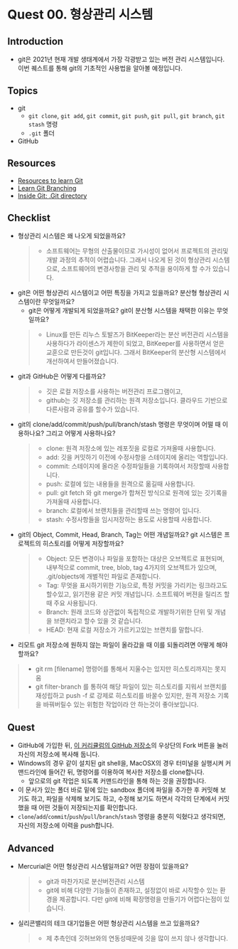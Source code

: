 # Quest 00. 형상관리 시스템

## Introduction
* git은 2021년 현재 개발 생태계에서 가장 각광받고 있는 버전 관리 시스템입니다. 이번 퀘스트를 통해 git의 기초적인 사용법을 알아볼 예정입니다.

## Topics
* git
  * `git clone`, `git add`, `git commit`, `git push`, `git pull`, `git branch`, `git stash` 명령
  * `.git` 폴더
* GitHub

## Resources
* [Resources to learn Git](https://try.github.io)
* [Learn Git Branching](https://learngitbranching.js.org/?locale=ko)
* [Inside Git: .Git directory](https://githowto.com/git_internals_git_directory)

## Checklist
* 형상관리 시스템은 왜 나오게 되었을까요?
  > * 소프트웨어는 무형의 산출물이므로 가시성이 없어서 프로젝트의 관리및 개발 과정의 추적이 어렵습니다. 그래서 나오게 된 것이 형상관리 시스템으로, 소프트웨어의 변경사항을 관리 및 추적을 용이하게 할 수가 있습니다.
* git은 어떤 형상관리 시스템이고 어떤 특징을 가지고 있을까요? 분산형 형상관리 시스템이란 무엇일까요?
  * git은 어떻게 개발되게 되었을까요? git이 분산형 시스템을 채택한 이유는 무엇일까요?
  > * Linux를 만든 리누스 토발즈가 BitKeeper라는 분산 버전관리 시스템을 사용하다가 라이센스가 제한이 되었고, BitKeeper를 사용하면서 얻은 교훈으로 만든것이 git입니다. 그래서 BitKeeper의 분산형 시스템에서 개선하여서 만들어졌습니다.
* git과 GitHub은 어떻게 다를까요?
  > * 깃은 로컬 저장소를 사용하는 버전관리 프로그램이고,
  > * github는 깃 저장소를 관리하는 원격 저장소입니다. 클라우드 기반으로 다른사람과 공유를 할수가 있습니다.
* git의 clone/add/commit/push/pull/branch/stash 명령은 무엇이며 어떨 때 이용하나요? 그리고 어떻게 사용하나요?
  > * clone: 원격 저장소에 있는 레포짓을 로컬로 가져올때 사용합니다.
  > * add: 깃을 커밋하기 이전에 수정사항을 스테이지에 올리는 역할입니다.
  > * commit: 스테이지에 올라온 수정파일들을 기록하여서 저장할때 사용합니다.
  > * push: 로컬에 있는 내용들을 원격으로 옮길때 사용합니다.
  > * pull: git fetch 와 git merge가 합쳐진 방식으로 원격에 있는 깃기록을 가져올때 사용합니다.
  > * branch: 로컬에서 브랜치들을 관리할때 쓰는 명령어 입니다.
  > * stash: 수정사항들을 임시저장하는 용도로 사용할때 사용합니다.
* git의 Object, Commit, Head, Branch, Tag는 어떤 개념일까요? git 시스템은 프로젝트의 히스토리를 어떻게 저장할까요?
  > * Object: 모든 변경이나 파일을 포함하는 대상은 오브젝트로 표현되며, 내부적으로 commit, tree, blob, tag 4가지의 오브젝트가  있으며, .git/objects에 개별적인 파일로 존재합니다.
  > * Tag: 무엇을 표시하기위한 기능으로, 특정 커밋을 가리키는 링크라고도 할수있고, 읽기전용 같은 커밋 개념입니다. 소프트웨어 버젼을 릴리즈 할때 주요 사용됩니다.
  > * Branch: 원래 코드와 상관없이 독립적으로 개발하기위한 단위 및 개념을 브랜치라고 할수 있을 것 같습니다.
  > * HEAD: 현재 로컬 저장소가 가르키고있는 브랜치를 말합니다.
* 리모트 git 저장소에 원하지 않는 파일이 올라갔을 때 이를 되돌리려면 어떻게 해야 할까요?
 > * git rm [filename] 명령어를 통해서 지울수는 있지만 히스토리까지는 못지움
 > * git filter-branch 를 통하여 해당 파일이 있는 히스토리를 지워서 브랜치를 재성립하고 push -f 로 강제로 히스토리를 바꿀수 있지만, 원격 저장소 기록을 바꿔버릴수 있는 위험한 작업이라 안 하는것이 좋아보입니다.

## Quest
* GitHub에 가입한 뒤, [이 커리큘럼의 GitHub 저장소](https://github.com/KnowRe-Dev/WebDevCurriculum)의 우상단의 Fork 버튼을 눌러 자신의 저장소에 복사해 둡니다.
* Windows의 경우 같이 설치된 git shell을, MacOSX의 경우 터미널을 실행시켜 커맨드라인에 들어간 뒤, 명령어를 이용하여 복사한 저장소를 clone합니다.
  * 앞으로의 git 작업은 되도록 커맨드라인을 통해 하는 것을 권장합니다.
* 이 문서가 있는 폴더 바로 밑에 있는 sandbox 폴더에 파일을 추가한 후 커밋해 보기도 하고, 파일을 삭제해 보기도 하고, 수정해 보기도 하면서 각각의 단계에서 커밋했을 때 어떤 것들이 저장되는지를 확인합니다.
* `clone`/`add`/`commit`/`push`/`pull`/`branch`/`stash` 명령을 충분히 익혔다고 생각되면, 자신의 저장소에 이력을 push합니다.

## Advanced
* Mercurial은 어떤 형상관리 시스템일까요? 어떤 장점이 있을까요?
  > * git과 마찬가지로 분산버전관리 시스템
  > * git에 비해 다양한 기능들이 존재하고, 설정없이 바로 시작할수 있는 환경을 제공합니다. 다만 git에 비해 확장명령을 만들기가 어렵다는점이 있습니다.
* 실리콘밸리의 테크 대기업들은 어떤 형상관리 시스템을 쓰고 있을까요?
  > * 제 추측인데 깃허브와의 연동성때문에 깃을 많이 쓰지 않나 생각합니다.
